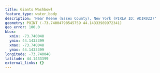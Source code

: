 ```yaml
---
title: Giants Washbowl
feature_type: water_body
description: 'Near Keene (Essex County), New York (PIRLA ID: ADIR022)'
geometry: POINT (-73.74004798545759 44.14333989972341)
geo_error: 100.0
bbox:
  xmin: -73.740048
  ymin: 44.1433399
  xmax: -73.740048
  ymax: 44.1433399
longitude: -73.740048
latitude: 44.1433399
external_links: {}
---
```


